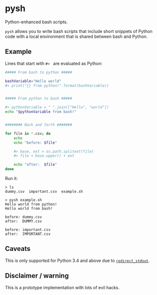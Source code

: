 # pysh
Python-enhanced bash scripts.

`pysh` allows you to write bash scripts that include short snippets of Python
code with a local environment that is shared between bash and Python.

## Example
Lines that start with `#> ` are evaluated as Python:
```bash
##### From bash to python #####

bashVariable="Hello world"
#> print("{} from python!".format(bashVariable))


##### From python to bash #####

#> pythonVariable = " ".join(["Hello", "world"])
echo "$pythonVariable from bash!"


######## Back and forth #######

for file in *.csv; do
    echo
    echo "before: $file"

    #> base, ext = os.path.splitext(file)
    #> file = base.upper() + ext

    echo "after:  $file"
done
```

Run it:
```
> ls
dummy.csv  important.csv  example.sh

> pysh example.sh
Hello world from python!
Hello world from bash!

before: dummy.csv
after:  DUMMY.csv

before: important.csv
after:  IMPORTANT.csv
```

## Caveats

This is only supported for Python 3.4 and above due to [`redirect_stdout`](https://docs.python.org/3/library/contextlib.html#contextlib.redirect_stdout).

## Disclaimer / warning
This is a prototype implementation with lots of evil hacks.
